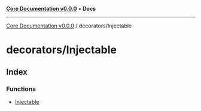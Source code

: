 [**Core Documentation v0.0.0**](../../README.md) • **Docs**

***

[Core Documentation v0.0.0](../../modules.md) / decorators/Injectable

# decorators/Injectable

## Index

### Functions

- [Injectable](functions/Injectable.md)
